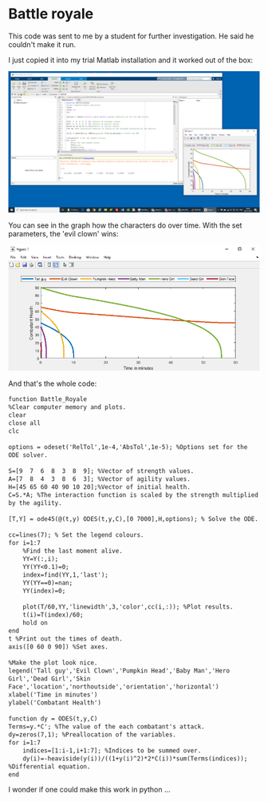 # Battle royale

This code was sent to me by a student for further investigation. He said he couldn't make it run.

I just copied it into my trial Matlab installation and it worked out of the box:

![](all_2019-12-06.png)

You can see in the graph how the characters do over time. With the set parameters, the 'evil clown' wins:

![](graph_2019-12-06.png)

And that's the whole code:

```
function Battle_Royale
%Clear computer memory and plots.
clear
close all
clc

options = odeset('RelTol',1e-4,'AbsTol',1e-5); %Options set for the ODE solver.

S=[9  7  6  8  3  8  9]; %Vector of strength values.
A=[7  8  4  3  8  6  3]; %Vector of agility values.
H=[45 65 60 40 90 10 20];%Vector of initial health.
C=S.*A; %The interaction function is scaled by the strength multiplied by the agility.

[T,Y] = ode45(@(t,y) ODES(t,y,C),[0 7000],H,options); % Solve the ODE.

cc=lines(7); % Set the legend colours.
for i=1:7
    %Find the last moment alive.
    YY=Y(:,i);
    YY(YY<0.1)=0;
    index=find(YY,1,'last');
    YY(YY==0)=nan;
    YY(index)=0;

    plot(T/60,YY,'linewidth',3,'color',cc(i,:)); %Plot results.
    t(i)=T(index)/60;
    hold on
end
t %Print out the times of death.
axis([0 60 0 90]) %Set axes.

%Make the plot look nice.
legend('Tall guy','Evil Clown','Pumpkin Head','Baby Man','Hero Girl','Dead Girl','Skin Face','location','northoutside','orientation','horizontal')
xlabel('Time in minutes')
ylabel('Combatant Health')

function dy = ODES(t,y,C)
Terms=y.*C'; %The value of the each combatant's attack.
dy=zeros(7,1); %Preallocation of the variables.
for i=1:7
    indices=[1:i-1,i+1:7]; %Indices to be summed over.
    dy(i)=-heaviside(y(i))/((1+y(i)^2)*2*C(i))*sum(Terms(indices));
%Differential equation.
end
```

I wonder if one could make this work in python ...
